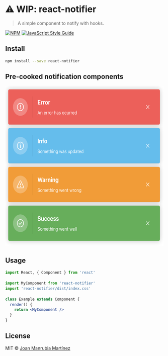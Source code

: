 # ⚠️ WIP: react-notifier

> A simple component to notify with hooks. 

[![NPM](https://img.shields.io/npm/v/react-notifier.svg)](https://www.npmjs.com/package/react-notifier) [![JavaScript Style Guide](https://img.shields.io/badge/code_style-standard-brightgreen.svg)](https://standardjs.com)

## Install

```bash
npm install --save react-notifier
```

## Pre-cooked notification components

<img src="https://raw.githubusercontent.com/jmanrumartinez/react-notifier/master/statics/notification_components_example.png" alt="Precooked notification component" width="600" height="510" />

## Usage

```jsx
import React, { Component } from 'react'

import MyComponent from 'react-notifier'
import 'react-notifier/dist/index.css'

class Example extends Component {
  render() {
    return <MyComponent />
  }
}
```

## License

MIT © [Joan Manrubia Martínez](https://github.com/jmanrumartinez)
